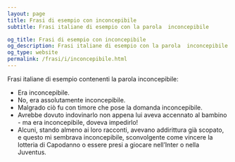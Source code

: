 ```yaml
---
layout: page
title: Frasi di esempio con inconcepibile 
subtitle: Frasi italiane di esempio con la parola  inconcepibile

og_title: Frasi di esempio con inconcepibile 
og_description: Frasi italiane di esempio con la parola  inconcepibile
og_type: website
permalink: /frasi/i/inconcepibile.html
---
```


Frasi italiane di esempio contenenti la parola inconcepibile:


- Era inconcepibile.
- No, era assolutamente inconcepibile.
- Malgrado ciò fu con timore che pose la domanda inconcepibile.
- Avrebbe dovuto indovinarlo non appena lui aveva accennato al bambino - ma era inconcepibile, doveva impedirlo!
- Alcuni, stando almeno ai loro racconti, avevano addirittura già scopato, e questo mi sembrava inconcepibile, sconvolgente come vincere la lotteria di Capodanno o essere presi a giocare nell’Inter o nella Juventus.
